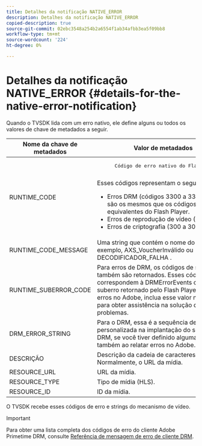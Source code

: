 ```yaml
---
title: Detalhes da notificação NATIVE_ERROR
description: Detalhes da notificação NATIVE_ERROR
copied-description: true
source-git-commit: 02ebc3548a254b2a6554f1ab34afbb3ea5f09bb8
workflow-type: tm+mt
source-wordcount: '224'
ht-degree: 0%

---
```


# Detalhes da notificação NATIVE_ERROR {#details-for-the-native-error-notification}

Quando o TVSDK lida com um erro nativo, ele define alguns ou todos os valores de chave de metadados a seguir.

<table id="table_86A21619515B435DBB65DC4DFBB64B29"> 
 <thead> 
  <tr> 
   <th colname="col1" class="entry"> Nome da chave de metadados </th> 
   <th colname="col2" class="entry"> Valor de metadados </th> 
  </tr> 
 </thead>
 <tbody> 
  <tr> 
   <td colname="col1"> <span class="codeph"> RUNTIME_CODE </span> </td> 
   <td colname="col2"> 
    <pre>
      Código de erro nativo do Flash Player. 
    </pre> Esses códigos representam o seguinte: 
    <ul id="ul_330C626DE27B45A09E8851CC24768A07"> 
     <li id="li_0845A9BBB55545BDB49BD4F4802C0E54">Erros DRM (códigos 3300 a 3367). Esses são os mesmos que os códigos de erro equivalentes do Flash Player. </li> 
     <li id="li_98A571480C154CF0AE1DC101FF0834C4">Erros de reprodução de vídeo (-1 a 89). </li> 
     <li id="li_D7C19955DEF94DA88B822C8C57D6D2F4">Erros de criptografia (300 a 307). </li> 
    </ul> </td> 
  </tr> 
  <tr> 
   <td colname="col1"> <span class="codeph"> RUNTIME_CODE_MESSAGE </span> </td> 
   <td colname="col2"> Uma string que contém o nome do erro; por exemplo, <span class="codeph"> AXS_VoucherInválido </span> ou <span class="codeph"> DECODIFICADOR_FALHA </span>. </td> 
  </tr> 
  <tr> 
   <td colname="col1"> <span class="codeph"> RUNTIME_SUBERROR_CODE </span> </td> 
   <td colname="col2"> Para erros de DRM, os códigos de suberro também são retornados. Esses códigos correspondem à <span class="codeph"> DRMErrorEvents </span> código de suberro retornado pelo Flash Player. Ao relatar erros no Adobe, inclua esse valor numérico para obter assistência na solução de problemas. </td> 
  </tr> 
  <tr> 
   <td colname="col1"> <span class="codeph"> DRM_ERROR_STRING </span> </td> 
   <td colname="col2"> Para o DRM, essa é a sequência de erro personalizada na implantação do servidor DRM, se você tiver definido alguma. Inclua também ao relatar erros no Adobe. </td> 
  </tr> 
  <tr> 
   <td colname="col1"> <span class="codeph"> DESCRIÇÃO </span> </td> 
   <td colname="col2"> Descrição da cadeia de caracteres do erro. Normalmente, o URL da mídia. </td> 
  </tr> 
  <tr> 
   <td colname="col1"> <span class="codeph"> RESOURCE_URL </span> </td> 
   <td colname="col2"> URL da mídia. </td> 
  </tr> 
  <tr> 
   <td colname="col1"> <span class="codeph"> RESOURCE_TYPE </span> </td> 
   <td colname="col2"> Tipo de mídia (HLS). </td> 
  </tr> 
  <tr> 
   <td colname="col1"> <span class="codeph"> RESOURCE_ID </span> </td> 
   <td colname="col2"> ID da mídia. </td> 
  </tr> 
 </tbody> 
</table>

O TVSDK recebe esses códigos de erro e strings do mecanismo de vídeo.

>[!IMPORTANT]
>
>Para obter uma lista completa dos códigos de erro do cliente Adobe Primetime DRM, consulte [Referência de mensagem de erro de cliente DRM](https://helpx.adobe.com/content/dam/help/en/primetime/drm/drm_client_error_message_reference.pdf).
